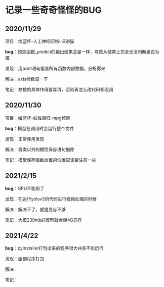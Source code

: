 # 记录一些奇奇怪怪的BUG

## 2020/11/29

项目：绘蓝杯-人工神经网络-识别猫

**bug**：预测函数_predict的输出结果总是一样，导致从结果上完全无法判断是否为猫

发现：用print语句覆盖所有函数内部数据，分析得来

解决：axis参数调一下

笔记：参数的具体作用要弄清，否则再怎么改代码都没用

## 2020/11/30

项目：绘蓝杯-线性回归-mpg预测

**bug**：模型在调用时会运行整个文件

发现：正常使用发现

解决：将类以外的模型保存语句删除

笔记：模型保存函数放置的位置应该要注意一些

## 2021/2/15

**bug**：GPU不能用了

发现：在运行yolov3的代码进行视频处理的时候

解决：解决不了，就是显存不够

笔记：大概230mb的模型就会爆4G显存

## 2021/4/22

**bug**：pyinstaller打包出来的程序很大并且不能运行

发现：服创程序打包

解决：

笔记：